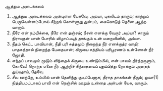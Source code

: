 
ஆத்தும அடைக்கலம்
1. ஆத்தும அடைக்கலம் அன்புள்ள யேசுவே,
 அய்யா, புகலிடம் தாரும்;
 காற்றுப் பெருவெள்ளம்போல் சீற்றங் கொள்ளுது துன்பம்,
 கைகொடுத் தெனை ஆற்ற வாரும்.
2. நீரே என் நம்பிக்கை, நீரே என் தஞ்சம்;
 நீசன் எனக்கு வேறார் அய்யா?
 சாரும் நிராயுதன் யான் போரில் விழாப்படித்
 தாங்கும் உன் மறைவினில், அய்யா.
3. நீதம் கெட்ட பாவியான், நீதி பரி சுத்தமும்
 நிறைந்த நீர் எனக்குத்ர வாதி;
 பாதகத்தால் நிறைந்த பேதையான்; கிருபை சத்தியம்
 பரிபூரணம் உள்ளோன் நீர் ஜோதி.
4. எந்தப் பாவமும் மூடும் விந்தைக் கிருபை உண்டும்மில்,
 என் பாவம் தீர்த்தருளும், கோவே!
 நொந்த எனை நீர் ஆற்றிச் சிந்தையைப் புதுப்பித்து
 நோக்கும் அதைத் துய்யதாய், தேவே.
5. சீவ ஊற்றே, உம்மில் யான் தெளிந்து குடிப்பேனாக;
 தீராத தாகங்கள் தீரும்;
 ஓவா[1] நித்தியமட்டாகப் பாவி என் நெஞ்சில் ஊறும்
 உன்னத அன்பன் யேசு, வாரும்.


